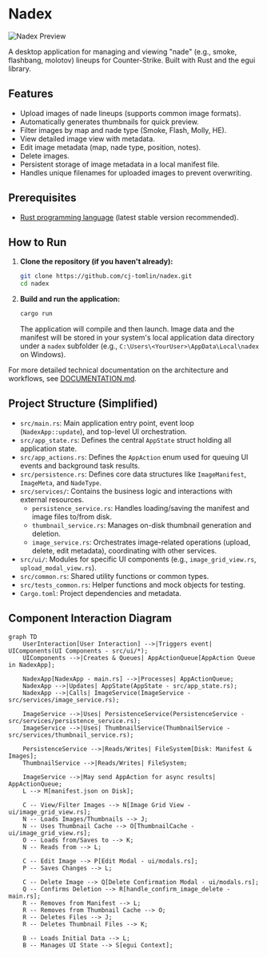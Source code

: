 # Nadex

![Nadex Preview](./preview.png)

A desktop application for managing and viewing "nade" (e.g., smoke, flashbang, molotov) lineups for Counter-Strike. Built with Rust and the egui library.

## Features

*   Upload images of nade lineups (supports common image formats).
*   Automatically generates thumbnails for quick preview.
*   Filter images by map and nade type (Smoke, Flash, Molly, HE).
*   View detailed image view with metadata.
*   Edit image metadata (map, nade type, position, notes).
*   Delete images.
*   Persistent storage of image metadata in a local manifest file.
*   Handles unique filenames for uploaded images to prevent overwriting.

## Prerequisites

*   [Rust programming language](https://www.rust-lang.org/tools/install) (latest stable version recommended).

## How to Run

1.  **Clone the repository (if you haven't already):**
    ```bash
    git clone https://github.com/cj-tomlin/nadex.git
    cd nadex
    ```

2.  **Build and run the application:**
    ```bash
    cargo run
    ```

    The application will compile and then launch. Image data and the manifest will be stored in your system's local application data directory under a `nadex` subfolder (e.g., `C:\Users\<YourUser>\AppData\Local\nadex` on Windows).

For more detailed technical documentation on the architecture and workflows, see [DOCUMENTATION.md](./docs/DOCUMENTATION.md).

## Project Structure (Simplified)

*   `src/main.rs`: Main application entry point, event loop (`NadexApp::update`), and top-level UI orchestration.
*   `src/app_state.rs`: Defines the central `AppState` struct holding all application state.
*   `src/app_actions.rs`: Defines the `AppAction` enum used for queuing UI events and background task results.
*   `src/persistence.rs`: Defines core data structures like `ImageManifest`, `ImageMeta`, and `NadeType`.
*   `src/services/`: Contains the business logic and interactions with external resources.
    *   `persistence_service.rs`: Handles loading/saving the manifest and image files to/from disk.
    *   `thumbnail_service.rs`: Manages on-disk thumbnail generation and deletion.
    *   `image_service.rs`: Orchestrates image-related operations (upload, delete, edit metadata), coordinating with other services.
*   `src/ui/`: Modules for specific UI components (e.g., `image_grid_view.rs`, `upload_modal_view.rs`).
*   `src/common.rs`: Shared utility functions or common types.
*   `src/tests_common.rs`: Helper functions and mock objects for testing.
*   `Cargo.toml`: Project dependencies and metadata.

## Component Interaction Diagram

```mermaid
graph TD
    UserInteraction[User Interaction] -->|Triggers event| UIComponents(UI Components - src/ui/*);
    UIComponents -->|Creates & Queues| AppActionQueue[AppAction Queue in NadexApp];
    
    NadexApp[NadexApp - main.rs] -->|Processes| AppActionQueue;
    NadexApp -->|Updates| AppState(AppState - src/app_state.rs);
    NadexApp -->|Calls| ImageService(ImageService - src/services/image_service.rs);
    
    ImageService -->|Uses| PersistenceService(PersistenceService - src/services/persistence_service.rs);
    ImageService -->|Uses| ThumbnailService(ThumbnailService - src/services/thumbnail_service.rs);
    
    PersistenceService -->|Reads/Writes| FileSystem[Disk: Manifest & Images];
    ThumbnailService -->|Reads/Writes| FileSystem;
    
    ImageService -->|May send AppAction for async results| AppActionQueue;
    L --> M[manifest.json on Disk];

    C -- View/Filter Images --> N[Image Grid View - ui/image_grid_view.rs];
    N -- Loads Images/Thumbnails --> J;
    N -- Uses Thumbnail Cache --> O[ThumbnailCache - ui/image_grid_view.rs];
    O -- Loads from/Saves to --> K;
    N -- Reads from --> L;

    C -- Edit Image --> P[Edit Modal - ui/modals.rs];
    P -- Saves Changes --> L;

    C -- Delete Image --> Q[Delete Confirmation Modal - ui/modals.rs];
    Q -- Confirms Deletion --> R[handle_confirm_image_delete - main.rs];
    R -- Removes from Manifest --> L;
    R -- Removes from Thumbnail Cache --> O;
    R -- Deletes Files --> J;
    R -- Deletes Thumbnail Files --> K;

    B -- Loads Initial Data --> L;
    B -- Manages UI State --> S[egui Context];
```

